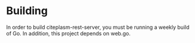 Building
==========

In order to build citeplasm-rest-server, you must be running a weekly build of
Go. In addition, this project depends on web.go.

